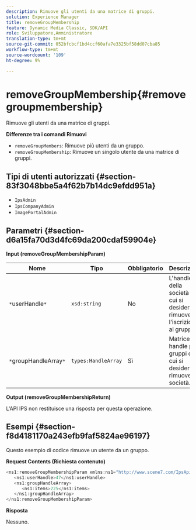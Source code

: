 ```yaml
---
description: Rimuove gli utenti da una matrice di gruppi.
solution: Experience Manager
title: removeGroupMembership
feature: Dynamic Media Classic, SDK/API
role: Sviluppatore,Amministratore
translation-type: tm+mt
source-git-commit: 052bfcbcf1bd4ccf60afa7e3325bf58dd07cba85
workflow-type: tm+mt
source-wordcount: '109'
ht-degree: 9%

---
```



# removeGroupMembership{#removegroupmembership}

Rimuove gli utenti da una matrice di gruppi.

**Differenze tra i comandi Rimuovi**

* `removeGroupMembers`: Rimuove più utenti da un gruppo.
* `removeGroupMembership`: Rimuove un singolo utente da una matrice di gruppi.

## Tipi di utenti autorizzati {#section-83f3048bbe5a4f62b7b14dc9efdd951a}

* `IpsAdmin`
* `IpsCompanyAdmin`
* `ImagePortalAdmin`

## Parametri {#section-d6a15fa70d3d4fc69da200cdaf59904e}

**Input (removeGroupMembershipParam)**

| Nome | Tipo | Obbligatorio | Descrizione |
|---|---|---|---|
| `*`userHandle`*` | `xsd:string` | No | L&#39;handle della società di cui si desidera rimuovere l&#39;iscrizione al gruppo. |
| `*`groupHandleArray`*` | `types:HandleArray` | Sì | Matrice di handle per i gruppi da cui si desidera rimuovere la società. |

**Output (removeGroupMembershipReturn)**

L&#39;API IPS non restituisce una risposta per questa operazione.

## Esempi {#section-f8d4181170a243efb9faf5824ae96197}

Questo esempio di codice rimuove un utente da un gruppo.

**Request Contents (Richiesta contenuto)**

```java
<ns1:removeGroupMembershipParam xmlns:ns1="http://www.scene7.com/IpsApi/xsd">
   <ns1:userHandle>47</ns1:userHandle>
   <ns1:groupHandleArray>
      <ns1:items>225</ns1:items>
   </ns1:groupHandleArray>
</ns1:removeGroupMembershipParam>
```

**Risposta**

Nessuno.
